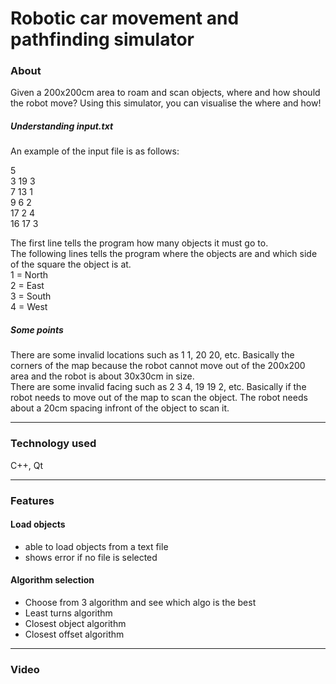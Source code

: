 # Robotic car movement and pathfinding simulator

### About

Given a 200x200cm area to roam and scan objects, where and how should the robot move? Using this simulator, you can visualise the where and how!

##### Understanding input.txt

An example of the input file is as follows:

5  
3 19 3  
7 13 1  
9 6 2  
17 2 4  
16 17 3

The first line tells the program how many objects it must go to.  
The following lines tells the program where the objects are and which side of the square the object is at.  
1 = North  
2 = East  
3 = South  
4 = West

##### Some points

There are some invalid locations such as 1 1, 20 20, etc. Basically the corners of the map because the robot cannot move out of the 200x200 area and the robot is about 30x30cm in size.  
There are some invalid facing such as 2 3 4, 19 19 2, etc. Basically if the robot needs to move out of the map to scan the object. The robot needs about a 20cm spacing infront of the object to scan it.

---

### Technology used

C++, Qt

---

### Features

#### Load objects

- able to load objects from a text file
- shows error if no file is selected

#### Algorithm selection

- Choose from 3 algorithm and see which algo is the best
- Least turns algorithm
- Closest object algorithm
- Closest offset algorithm

---

### Video
